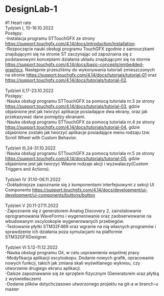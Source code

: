 # DesignLab-1

#1 Heart rate <br />
Tydzień I, 10-16.10.2022  <br />
Postępy: <br />
-Instalacja programu STTouchGFX ze strony https://support.touchgfx.com/4.14/docs/introduction/installation. <br />
-Rozpoczęcie nauki obsługi programu TouchGFX zgodnie z samouczkami znajdującymi się na stronie ST zaczynając od zapoznaina się z podstawowymi konceptami działania układu znajdującymi się na stornie https://support.touchgfx.com/4.14/docs/basic-concepts/embedded-graphics. Następnie przeszliśmy do wykonywania tutoriali zmieszczonych na stronie https://support.touchgfx.com/4.14/docs/tutorials/tutorial-01 oraz https://support.touchgfx.com/4.14/docs/tutorials/tutorial-02. <br /> <br />
Tydzień II,17-23.10.2022 <br />
Postępy: <br />
-Nauka obsługi programu STTouchGFX za pomocą tutoriala nr.3 ze strony https://support.touchgfx.com/4.14/docs/tutorials/tutorial-03, gdzie objaśnione jest jak tworzyć aplikacje posiadające dwa ekrany, oraz jak przekazywać dane pomiędzy ekranami. <br />
-Nauka obsługi programu STTouchGFX za pomocą tutoriala nr.4 ze strony https://support.touchgfx.com/4.14/docs/tutorials/tutorial-04, gdzie objaśnione zostało jak tworzyć aplikacje posiadające menu rodzaju tzw. Scroll Wheel with Custom Behavior.<br /> <br />
Tydzień III,24-31.10.2022 <br />
-Nauka obsługi programu STTouchGFX za pomocą tutoriala nr.5 ze strony https://support.touchgfx.com/4.14/docs/tutorials/tutorial-05, gdzie objaśnione jest jak tworzyć Własne rodzaje akcji i wyzwalaczy(Custom Triggers and Actions). <br /> <br />
Tydzień IV 31.10-06.11.2022 <br />
-Dokładniejsze zapoznanie się z komponentami interfejsowymi z sekcji UI Components https://support.touchgfx.com/4.14/docs/development/ui-development/ui-components/buttons/button <br /> <br /> Tydzień V 20.11-27.11.2022 <br />
-Zapoznanie się z generatorem Analog Discovery 2, zainstalowanie oprogramowania WaveForms i wygenerowanie oraz zaobserwowanie na wbudowanym oscyloskopie wygenerowanych przebiegów. <br />
-Testowanie płytki STM32F469 oraz wgranie na nią własnych programów i sprawdzenie ich działania poza symulacjami na platformie STM32GFXDesigner. <br /> <br />
Tydzień VI 5.12-11.12.2022 <br />
-Nauka obslugi programu Git, w celu usprawnienia wspólnej pracy <br />
-Modyfikacja aplikacji oscyloskopu. Dodanie nowych grafik, opracowanie nowych funkcji, takich jak zmiana skali wyświtlanego wykresu, czy utworzenie drugiego ekranu aplikacji. <br />
-Dalsze zapoznawanie się ze sprzętem fizycznym (Generatorem oraz płytką z wyświetlaczem) <br />
-Dodanie plików dotychczasowo utworzonego projektu na git-a w branch-u master <br />
